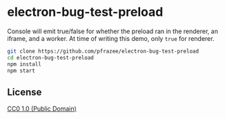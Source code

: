 # electron-bug-test-preload

Console will emit true/false for whether the preload ran in the renderer, an iframe, and a worker. At time of writing this demo, only `true` for renderer.

```bash
git clone https://github.com/pfrazee/electron-bug-test-preload
cd electron-bug-test-preload
npm install
npm start
```

## License

[CC0 1.0 (Public Domain)](LICENSE.md)
